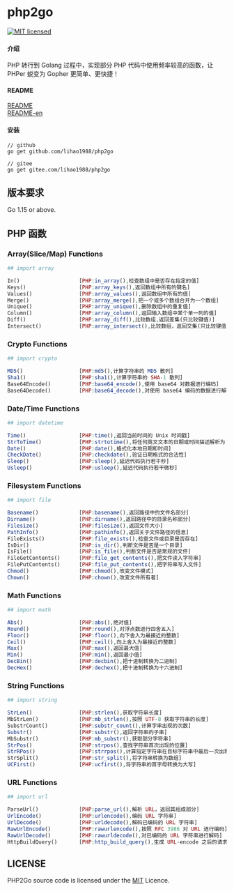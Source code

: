 # php2go

[![MIT licensed][3]][4]

[3]: https://img.shields.io/badge/license-MIT-blue.svg
[4]: LICENSE

#### 介绍
PHP 转行到 Golang 过程中，实现部分 PHP 代码中使用频率较高的函数，让 PHPer 蜕变为 Gopher 更简单、更快捷！

#### README
[README](https://github.com/lihao1988/php2go/blob/main/README.md)  
[README-en](https://github.com/lihao1988/php2go/blob/main/README.en.md)

#### 安装
```shell
// github
go get github.com/lihao1988/php2go

// gitee
go get gitee.com/lihao1988/php2go
```

## 版本要求
Go 1.15 or above.

## PHP 函数
### Array(Slice/Map) Functions
```php
## import array

In()                   [PHP:in_array(),检查数组中是否存在指定的值]
Keys()                 [PHP:array_keys(),返回数组中所有的键名]
Values()               [PHP:array_values(),返回数组中所有的值]
Merge()                [PHP:array_merge(),把一个或多个数组合并为一个数组]
Unique()               [PHP:array_unique(),删除数组中的重复值]
Column()               [PHP:array_column(),返回输入数组中某个单一列的值]
Diff()                 [PHP:array_diff(),比较数组,返回差集(只比较键值)]
Intersect()            [PHP:array_intersect(),比较数组，返回交集(只比较键值)]
```
### Crypto Functions
```php
## import crypto

MD5()                  [PHP:md5(),计算字符串的 MD5 散列]
Sha1()                 [PHP:sha1(),计算字符串的 SHA-1 散列]
Base64Encode()         [PHP:base64_encode(),使用 base64 对数据进行编码]
Base64Decode()         [PHP:base64_decode(),对使用 base64 编码的数据进行解码]
```
### Date/Time Functions
```php
## import datetime

Time()                 [PHP:time(),返回当前时间的 Unix 时间戳]
StrToTime()            [PHP:strtotime(),将任何英文文本的日期或时间描述解析为 Unix 时间戳]
Date()                 [PHP:date(),格式化本地日期和时间]
CheckDate()            [PHP:checkdate(),验证日期格式的合法性]
Sleep()                [PHP:sleep(),延迟代码执行若干秒]
Usleep()               [PHP:usleep(),延迟代码执行若干微秒]
```
### Filesystem Functions
```php
## import file

Basename()             [PHP:basename(),返回路径中的文件名部分]
Dirname()              [PHP:dirname(),返回路径中的目录名称部分]
Filesize()             [PHP:filesize(),返回文件大小]
PathInfo()             [PHP:pathinfo(),返回关于文件路径的信息]
FileExists()           [PHP:file_exists(),检查文件或目录是否存在]
IsDir()                [PHP:is_dir(),判断文件是否是一个目录]
IsFile()               [PHP:is_file(),判断文件是否是常规的文件]
FileGetContents()      [PHP:file_get_contents(),把文件读入字符串]
FilePutContents()      [PHP:file_put_contents(),把字符串写入文件]
Chmod()                [PHP:chmod(),改变文件模式]
Chown()                [PHP:chown(),改变文件所有者]
```
### Math Functions
```php
## import math

Abs()                  [PHP:abs(),绝对值]
Round()                [PHP:round(),对浮点数进行四舍五入]
Floor()                [PHP:floor(),向下舍入为最接近的整数]
Ceil()                 [PHP:ceil(),向上舍入为最接近的整数]
Max()                  [PHP:max(),返回最大值]
Min()                  [PHP:min(),返回最小值]
DecBin()               [PHP:decbin(),把十进制转换为二进制]
DecHex()               [PHP:dechex(),把十进制转换为十六进制]
```
### String Functions
```php
## import string

StrLen()               [PHP:strlen(),获取字符串长度]
MbStrLen()             [PHP:mb_strlen(),按照 UTF-8 获取字符串的长度]
SubstrCount()          [PHP:substr_count(),计算字串出现的次数]
Substr()               [PHP:substr(),返回字符串的子串]
MbSubstr()             [PHP:mb_substr(),获取部分字符串]
StrPos()               [PHP:strpos(),查找字符串首次出现的位置]
StrRPos()              [PHP:strrpos(),计算指定字符串在目标字符串中最后一次出现的位置]
StrSplit()             [PHP:str_split(),将字符串转换为数组]
UCFirst()              [PHP:ucfirst(),将字符串的首字母转换为大写]
```
### URL Functions
```php
## import url

ParseUrl()             [PHP:parse_url(),解析 URL，返回其组成部分]
UrlEncode()            [PHP:urlencode(),编码 URL 字符串]
UrlDecode()            [PHP:urldecode(),解码已编码的 URL 字符串]
RawUrlEncode()         [PHP:rawurlencode(),按照 RFC 3986 对 URL 进行编码]
RawUrlDecode()         [PHP:rawurldecode(),对已编码的 URL 字符串进行解码]
HttpBuildQuery()       [PHP:http_build_query(),生成 URL-encode 之后的请求字符串]
```

## LICENSE
PHP2Go source code is licensed under the [MIT](https://github.com/lihao1988/php2go/blob/main/LICENSE) Licence.

